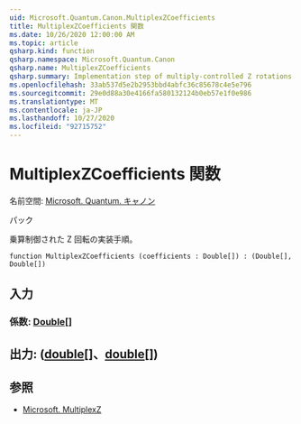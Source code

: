 ```yaml
---
uid: Microsoft.Quantum.Canon.MultiplexZCoefficients
title: MultiplexZCoefficients 関数
ms.date: 10/26/2020 12:00:00 AM
ms.topic: article
qsharp.kind: function
qsharp.namespace: Microsoft.Quantum.Canon
qsharp.name: MultiplexZCoefficients
qsharp.summary: Implementation step of multiply-controlled Z rotations.
ms.openlocfilehash: 33ab537d5e2b2953bbd4abfc36c85678c4e5e796
ms.sourcegitcommit: 29e0d88a30e4166fa580132124b0eb57e1f0e986
ms.translationtype: MT
ms.contentlocale: ja-JP
ms.lasthandoff: 10/27/2020
ms.locfileid: "92715752"
---
```

# <a name="multiplexzcoefficients-function"></a>MultiplexZCoefficients 関数

名前空間: [Microsoft. Quantum. キャノン](xref:Microsoft.Quantum.Canon)

パック [](https://nuget.org/packages/)


乗算制御された Z 回転の実装手順。

```qsharp
function MultiplexZCoefficients (coefficients : Double[]) : (Double[], Double[])
```


## <a name="input"></a>入力

### <a name="coefficients--double"></a>係数: [Double](xref:microsoft.quantum.lang-ref.double)[]





## <a name="output--doubledouble"></a>出力: ([double](xref:microsoft.quantum.lang-ref.double)[]、[double](xref:microsoft.quantum.lang-ref.double)[])



## <a name="see-also"></a>参照

- [Microsoft. MultiplexZ](xref:Microsoft.Quantum.Canon.MultiplexZ)